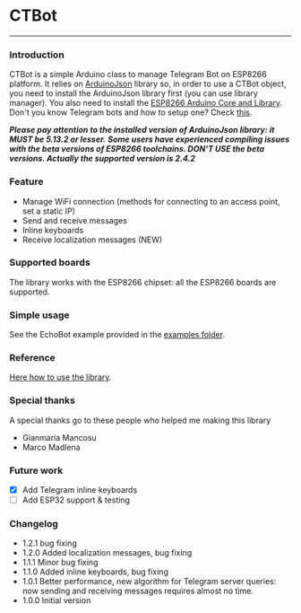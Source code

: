 # CTBot
___
### Introduction
CTBot is a simple Arduino class to manage Telegram Bot on ESP8266 platform.
It relies on [ArduinoJson](https://github.com/bblanchon/ArduinoJson) library so, in order to use a CTBot object, you need to install the ArduinoJson library first (you can use library manager).
You also need to install the [ESP8266 Arduino Core and Library](https://github.com/esp8266/Arduino).
Don't you know Telegram bots and how to setup one? Check [this](https://core.telegram.org/bots#6-botfather).

**_Please pay attention to the installed version of ArduinoJson library: it MUST be 5.13.2 or lesser._**
**_Some users have experienced compiling issues with the beta versions of ESP8266 toolchains. DON'T USE the beta versions. Actually the supported version is 2.4.2_**

### Feature
+ Manage WiFi connection (methods for connecting to an access point, set a static IP)
+ Send and receive messages
+ Inline keyboards
+ Receive localization messages (NEW)

### Supported boards
The library works with the ESP8266 chipset: all the ESP8266 boards are supported.

### Simple usage
See the EchoBot example provided in the [examples folder](https://github.com/shurillu/CTBot/tree/master/examples).

### Reference
[Here how to use the library](https://github.com/shurillu/CTBot/blob/master/REFERENCE.md). 

### Special thanks
A special thanks go to these people who helped me making this library 
+ Gianmaria Mancosu
+ Marco Madlena

### Future work
+ [x] Add Telegram inline keyboards
+ [ ] Add ESP32 support & testing

### Changelog
+ 1.2.1 bug fixing
+ 1.2.0 Added localization messages, bug fixing
+ 1.1.1 Minor bug fixing
+ 1.1.0 Added inline keyboards, bug fixing
+ 1.0.1 Better performance, new algorithm for Telegram server queries: now sending and receiving messages requires almost no time.
+ 1.0.0 Initial version

